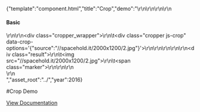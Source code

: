 {"template":"component.html","title":"Crop","demo":"<style>\r\n\t.cropper_wrapper {\r\n\t\twidth: 100%;\r\n\r\n\t\toverflow: hidden;\r\n\t\tpadding: 100px;\r\n\t}\r\n\r\n\t.cropper {\r\n\t\twidth:  600px;\r\n\t\theight: 600px;\r\n\r\n\t\tbackground: #eee;\r\n\t\tmargin: 0 auto;\r\n\t}\r\n\r\n\t.cropper:after {\r\n\t\theight: 100%;\r\n\t\twidth: 100%;\r\n\r\n\t\tposition: absolute;\r\n\t\ttop: 0;\r\n\t\tleft: 0;\r\n\t\tz-index: 1;\r\n\r\n\t\tbox-shadow: 0 0 0 2px red;\r\n\t\tcontent: '';\r\n\t\tdisplay: block;\r\n\t\tpointer-events: none;\r\n\t}\r\n\r\n\t.result {\r\n\t\tposition: relative;\r\n\t\ttransform: scale(0.5);\r\n\t}\r\n\r\n\t.result img {\r\n\t\tdisplay: block;\r\n\t}\r\n\r\n\t.result .marker {\r\n\t\tposition: absolute;\r\n\t\ttop: 0;\r\n\t\tleft: 0;\r\n\t\tz-index: 1;\r\n\r\n\t\tbox-shadow: 0 0 0 2px red;\r\n\t\tdisplay: block;\r\n\t\tpointer-events: none;\r\n\t}\r\n\r\n</style>\r\n\r\n<script>\r\n\t$(document).ready(function() {\r\n\t\t$(\".js-crop\").crop({\r\n\t\t\twidth:  300,\r\n\t\t\theight: 200\r\n\t\t}).on(\"position\", function(e) {\r\n\t\t\t$(\".result .marker\").css({\r\n\t\t\t\theight    : e.height,\r\n\t\t\t\twidth     : e.width,\r\n\t\t\t\ttop       : Math.abs(e.top),\r\n\t\t\t\tleft      : Math.abs(e.left)\r\n\t\t\t});\r\n\t\t});\r\n\t})\r\n</script>\r\n\r\n<h4>Basic</h4>\r\n\r\n<div class=\"cropper_wrapper\">\r\n\t<div class=\"cropper js-crop\" data-crop-options='{\"source\":\"//spacehold.it/2000x1200/2.jpg\"}'></div>\r\n</div>\r\n\r\n<!--\r\n<div class=\"cropper_wrapper\">\r\n\t<div class=\"cropper js-crop\" data-crop-options='{\"source\":\"//spacehold.it/1200x2000/2.jpg\"}'></div>\r\n</div>\r\n-->\r\n\r\n<div class=\"result\">\r\n\t<img src=\"//spacehold.it/2000x1200/2.jpg\">\r\n\t<span class=\"marker\"></span>\r\n</div>\r\n\r\n<br>\r\n<br>","asset_root":"../","year":2016}

 #Crop Demo
<p class="back_link"><a href="https://formstone.it/components/crop">View Documentation</a></p>
